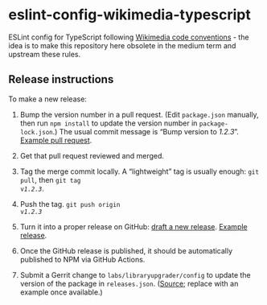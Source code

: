 # eslint-config-wikimedia-typescript

ESLint config for TypeScript following [Wikimedia code conventions](https://www.npmjs.com/package/eslint-config-wikimedia) - the idea is to make this repository here obsolete in the medium term and upstream these rules.

## Release instructions

To make a new release:

1. Bump the version number in a pull request.
   (Edit `package.json` manually, then run `npm install` to update the version number in `package-lock.json`.)
   The usual commit message is “Bump version to <var>1.2.3</var>”.
   [Example pull request](https://github.com/wmde/eslint-config-wikimedia-typescript/pull/48).

1. Get that pull request reviewed and merged.

1. Tag the merge commit locally. A “lightweight” tag is usually enough:
   `git pull`, then <code>git tag v<var>1.2.3</var></code>.

1. Push the tag. <code>git push origin v<var>1.2.3</var></code>

1. Turn it into a proper release on GitHub:
   [draft a new release](https://github.com/wmde/eslint-config-wikimedia-typescript/releases/new).
   [Example release](https://github.com/wmde/eslint-config-wikimedia-typescript/releases/tag/v0.2.9).

1. Once the GitHub release is published,
   it should be automatically published to NPM via GitHub Actions.

1. Submit a Gerrit change to `labs/libraryupgrader/config`
   to update the version of the package in `releases.json`.
   ([Source](https://gerrit.wikimedia.org/r/c/labs/libraryupgrader/config/+/1021379/); replace with an example once available.)
